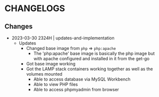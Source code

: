 # CHANGELOGS

## Changes
- 2023-03-30 2324H | updates-and-implementation
    - Updates
        - Changed base image from `php` => `php:apache`
            + The 'php:apache' base image is basically the php image but with apache configured and installed in it from the get-go
        - Got base image working
        - Got the LAMP stack containers working together as well as the volumes mounted
            + Able to access database via MySQL Workbench
            + Able to view PHP files
            + Able to access phpmyadmin from browser
